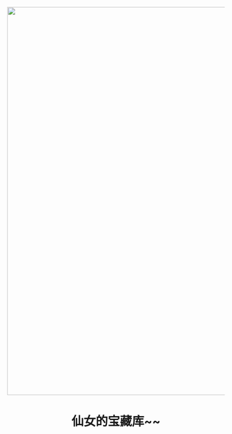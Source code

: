 <p align="center">
<img src="https://th.bing.com/th/id/R.9d219f7741a4e1e7684f84cb0e52b6fa?rik=H0EU%2f0otpy%2bn3g&pid=ImgRaw&r=0.jpg" width="800" height="900"/>
</p>
<h1 align="center">仙女的宝藏库~~</h1>





